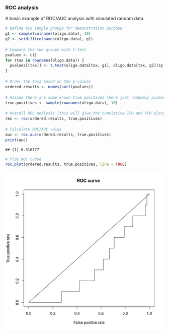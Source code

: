 ### ROC analysis

A basic example of ROC/AUC analysis with simulated random data.


```r
# Define two sample groups for demonstration purpose
g1 <- sample(colnames(oligo.data), 10)
g2 <- setdiff(colnames(oligo.data), g1)

# Compare the two groups with t-test
pvalues <- c()
for (tax in rownames(oligo.data)) {
  pvalues[[tax]] <- t.test(oligo.data[tax, g1], oligo.data[tax, g2])$p.value
}

# Order the taxa based on the p-values
ordered.results <- names(sort(pvalues))

# Assume there are some known true positives (here just randomly picked for demonstration)
true.positives <- sample(rownames(oligo.data), 10)

# Overall ROC analysis (this will give the cumulative TPR and FPR along the ordered list)
res <- roc(ordered.results, true.positives)

# Calculate ROC/AUC value
auc <- roc.auc(ordered.results, true.positives)
print(auc)
```

```
## [1] 0.316777
```

```r
# Plot ROC curve
roc.plot(ordered.results, true.positives, line = TRUE)
```

![plot of chunk roc-example](figure/roc-example-1.png) 

